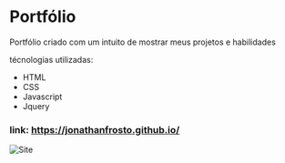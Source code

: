 # Portfólio
Portfólio criado com um intuito de mostrar meus projetos e habilidades

técnologias utilizadas:
- HTML
- CSS
- Javascript
- Jquery

### link: https://jonathanfrosto.github.io/

![Site](https://i.imgur.com/bimg74V.png "Site")
